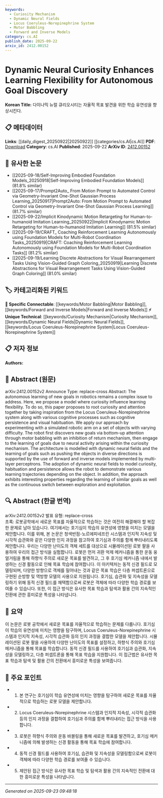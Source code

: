```yaml
---
keywords:
  - Curiosity Mechanism
  - Dynamic Neural Fields
  - Locus Coeruleus-Norepinephrine System
  - Motor Babbling
  - Forward and Inverse Models
category: cs.AI
publish_date: 2025-09-22
arxiv_id: 2412.00152
---
```


<!-- KEYWORD_LINKING_METADATA:
{
  "processed_timestamp": "2025-09-23T09:48:18.845027",
  "vocabulary_version": "1.0",
  "selected_keywords": [
    "Curiosity Mechanism",
    "Dynamic Neural Fields",
    "Locus Coeruleus-Norepinephrine System",
    "Motor Babbling",
    "Forward and Inverse Models"
  ],
  "rejected_keywords": [],
  "similarity_scores": {
    "Curiosity Mechanism": 0.78,
    "Dynamic Neural Fields": 0.82,
    "Locus Coeruleus-Norepinephrine System": 0.77,
    "Motor Babbling": 0.75,
    "Forward and Inverse Models": 0.8
  },
  "extraction_method": "AI_prompt_based",
  "budget_applied": true,
  "candidates_json": {
    "candidates": [
      {
        "surface": "curiosity mechanism",
        "canonical": "Curiosity Mechanism",
        "aliases": [
          "curiosity-driven learning"
        ],
        "category": "unique_technical",
        "rationale": "Curiosity mechanisms are crucial for autonomous learning and goal discovery, aligning with the paper's focus on dynamic neural fields.",
        "novelty_score": 0.75,
        "connectivity_score": 0.68,
        "specificity_score": 0.82,
        "link_intent_score": 0.78
      },
      {
        "surface": "dynamic neural fields",
        "canonical": "Dynamic Neural Fields",
        "aliases": [
          "neural field dynamics"
        ],
        "category": "unique_technical",
        "rationale": "Dynamic neural fields are central to the paper's approach, offering a novel method for modeling curiosity and learning flexibility.",
        "novelty_score": 0.8,
        "connectivity_score": 0.72,
        "specificity_score": 0.85,
        "link_intent_score": 0.82
      },
      {
        "surface": "Locus Coeruleus-Norepinephrine system",
        "canonical": "Locus Coeruleus-Norepinephrine System",
        "aliases": [
          "LC-NE system"
        ],
        "category": "unique_technical",
        "rationale": "This system is a biological inspiration for the model, linking neuroscience with robotics.",
        "novelty_score": 0.78,
        "connectivity_score": 0.65,
        "specificity_score": 0.88,
        "link_intent_score": 0.77
      },
      {
        "surface": "motor babbling",
        "canonical": "Motor Babbling",
        "aliases": [
          "motor exploration"
        ],
        "category": "specific_connectable",
        "rationale": "Motor babbling is a key process in autonomous goal discovery, facilitating exploration in robotics.",
        "novelty_score": 0.65,
        "connectivity_score": 0.79,
        "specificity_score": 0.7,
        "link_intent_score": 0.75
      },
      {
        "surface": "forward and inverse models",
        "canonical": "Forward and Inverse Models",
        "aliases": [
          "predictive models"
        ],
        "category": "specific_connectable",
        "rationale": "These models are essential for learning and predicting actions in robotics, enhancing connectivity with existing machine learning concepts.",
        "novelty_score": 0.6,
        "connectivity_score": 0.83,
        "specificity_score": 0.76,
        "link_intent_score": 0.8
      }
    ],
    "ban_list_suggestions": [
      "autonomous learning",
      "goal discovery",
      "robotic arm"
    ]
  },
  "decisions": [
    {
      "candidate_surface": "curiosity mechanism",
      "resolved_canonical": "Curiosity Mechanism",
      "decision": "linked",
      "scores": {
        "novelty": 0.75,
        "connectivity": 0.68,
        "specificity": 0.82,
        "link_intent": 0.78
      }
    },
    {
      "candidate_surface": "dynamic neural fields",
      "resolved_canonical": "Dynamic Neural Fields",
      "decision": "linked",
      "scores": {
        "novelty": 0.8,
        "connectivity": 0.72,
        "specificity": 0.85,
        "link_intent": 0.82
      }
    },
    {
      "candidate_surface": "Locus Coeruleus-Norepinephrine system",
      "resolved_canonical": "Locus Coeruleus-Norepinephrine System",
      "decision": "linked",
      "scores": {
        "novelty": 0.78,
        "connectivity": 0.65,
        "specificity": 0.88,
        "link_intent": 0.77
      }
    },
    {
      "candidate_surface": "motor babbling",
      "resolved_canonical": "Motor Babbling",
      "decision": "linked",
      "scores": {
        "novelty": 0.65,
        "connectivity": 0.79,
        "specificity": 0.7,
        "link_intent": 0.75
      }
    },
    {
      "candidate_surface": "forward and inverse models",
      "resolved_canonical": "Forward and Inverse Models",
      "decision": "linked",
      "scores": {
        "novelty": 0.6,
        "connectivity": 0.83,
        "specificity": 0.76,
        "link_intent": 0.8
      }
    }
  ]
}
-->

# Dynamic Neural Curiosity Enhances Learning Flexibility for Autonomous Goal Discovery

**Korean Title:** 다이나믹 뉴럴 큐리오시티는 자율적 목표 발견을 위한 학습 유연성을 향상시킨다.

## 📋 메타데이터

**Links**: [[daily_digest_20250922|20250922]] [[categories/cs.AI|cs.AI]]
**PDF**: [Download](https://arxiv.org/pdf/2412.00152.pdf)
**Category**: cs.AI
**Published**: 2025-09-22
**ArXiv ID**: [2412.00152](https://arxiv.org/abs/2412.00152)

## 🔗 유사한 논문
- [[2025-09-18/Self-Improving Embodied Foundation Models_20250918|Self-Improving Embodied Foundation Models]] (81.8% similar)
- [[2025-09-17/Prompt2Auto_ From Motion Prompt to Automated Control via Geometry-Invariant One-Shot Gaussian Process Learning_20250917|Prompt2Auto: From Motion Prompt to Automated Control via Geometry-Invariant One-Shot Gaussian Process Learning]] (81.7% similar)
- [[2025-09-22/Implicit Kinodynamic Motion Retargeting for Human-to-humanoid Imitation Learning_20250922|Implicit Kinodynamic Motion Retargeting for Human-to-humanoid Imitation Learning]] (81.5% similar)
- [[2025-09-19/CRAFT_ Coaching Reinforcement Learning Autonomously using Foundation Models for Multi-Robot Coordination Tasks_20250919|CRAFT: Coaching Reinforcement Learning Autonomously using Foundation Models for Multi-Robot Coordination Tasks]] (81.2% similar)
- [[2025-09-19/Learning Discrete Abstractions for Visual Rearrangement Tasks Using Vision-Guided Graph Coloring_20250919|Learning Discrete Abstractions for Visual Rearrangement Tasks Using Vision-Guided Graph Coloring]] (81.0% similar)

## 🏷️ 카테고리화된 키워드
**🔗 Specific Connectable**: [[keywords/Motor Babbling|Motor Babbling]], [[keywords/Forward and Inverse Models|Forward and Inverse Models]]
**⚡ Unique Technical**: [[keywords/Curiosity Mechanism|Curiosity Mechanism]], [[keywords/Dynamic Neural Fields|Dynamic Neural Fields]], [[keywords/Locus Coeruleus-Norepinephrine System|Locus Coeruleus-Norepinephrine System]]

## 📋 저자 정보

**Authors:** 

## 📄 Abstract (원문)

arXiv:2412.00152v2 Announce Type: replace-cross 
Abstract: The autonomous learning of new goals in robotics remains a complex issue to address. Here, we propose a model where curiosity influence learning flexibility. To do so, this paper proposes to root curiosity and attention together by taking inspiration from the Locus Coeruleus-Norepinephrine system along with various cognitive processes such as cognitive persistence and visual habituation. We apply our approach by experimenting with a simulated robotic arm on a set of objects with varying difficulty. The robot first discovers new goals via bottom-up attention through motor babbling with an inhibition of return mechanism, then engage to the learning of goals due to neural activity arising within the curiosity mechanism. The architecture is modelled with dynamic neural fields and the learning of goals such as pushing the objects in diverse directions is supported by the use of forward and inverse models implemented by multi-layer perceptrons. The adoption of dynamic neural fields to model curiosity, habituation and persistence allows the robot to demonstrate various learning trajectories depending on the object. In addition, the approach exhibits interesting properties regarding the learning of similar goals as well as the continuous switch between exploration and exploitation.

## 🔍 Abstract (한글 번역)

arXiv:2412.00152v2 발표 유형: replace-cross  
초록: 로봇공학에서 새로운 목표를 자율적으로 학습하는 것은 여전히 해결해야 할 복잡한 문제로 남아 있습니다. 여기에서는 호기심이 학습의 유연성에 영향을 미치는 모델을 제안합니다. 이를 위해, 본 논문은 청색반점-노르에피네프린 시스템과 인지적 지속성 및 시각적 습관화와 같은 다양한 인지 과정을 참고하여 호기심과 주의를 함께 뿌리내리도록 제안합니다. 우리는 다양한 난이도의 객체 세트를 대상으로 시뮬레이션된 로봇 팔을 사용하여 우리의 접근 방식을 실험합니다. 로봇은 먼저 귀환 억제 메커니즘을 통한 운동 웅얼거림을 통해 하향식 주의로 새로운 목표를 발견하고, 그 후 호기심 메커니즘 내에서 발생하는 신경 활동으로 인해 목표 학습에 참여합니다. 이 아키텍처는 동적 신경 필드로 모델링되며, 다양한 방향으로 객체를 밀어내는 것과 같은 목표 학습은 다층 퍼셉트론으로 구현된 순방향 및 역방향 모델의 사용으로 지원됩니다. 호기심, 습관화 및 지속성을 모델링하기 위해 동적 신경 필드를 채택함으로써 로봇은 객체에 따라 다양한 학습 경로를 보여줄 수 있습니다. 또한, 이 접근 방식은 유사한 목표 학습과 탐색과 활용 간의 지속적인 전환에 관한 흥미로운 특성을 나타냅니다.

## 📝 요약

이 논문은 로봇 공학에서 새로운 목표를 자율적으로 학습하는 문제를 다룹니다. 호기심이 학습의 유연성에 미치는 영향을 탐구하며, Locus Coeruleus-Norepinephrine 시스템과 인지적 지속성, 시각적 습관화 등의 인지 과정을 결합한 모델을 제안합니다. 시뮬레이션된 로봇 팔을 사용하여 다양한 난이도의 목표를 설정하고, 하향식 주의와 호기심 메커니즘을 통해 목표를 학습합니다. 동적 신경 필드를 사용하여 호기심과 습관화, 지속성을 모델링하고, 다층 퍼셉트론을 통해 목표 학습을 지원합니다. 이 접근법은 유사한 목표 학습과 탐색 및 활용 간의 전환에서 흥미로운 특성을 보여줍니다.

## 🎯 주요 포인트

- 1. 본 연구는 호기심이 학습 유연성에 미치는 영향을 탐구하여 새로운 목표를 자율적으로 학습하는 로봇 모델을 제안합니다.
- 2. Locus Coeruleus-Norepinephrine 시스템과 인지적 지속성, 시각적 습관화 등의 인지 과정을 결합하여 호기심과 주의를 함께 뿌리내리는 접근 방식을 사용합니다.
- 3. 로봇은 하향식 주의와 운동 바블링을 통해 새로운 목표를 발견하고, 호기심 메커니즘에 의해 발생하는 신경 활동을 통해 목표 학습에 참여합니다.
- 4. 동적 신경 필드를 사용하여 호기심, 습관화 및 지속성을 모델링함으로써 로봇이 객체에 따라 다양한 학습 경로를 보여줄 수 있습니다.
- 5. 제안된 접근 방식은 유사한 목표 학습 및 탐색과 활용 간의 지속적인 전환에 대한 흥미로운 특성을 나타냅니다.


---

*Generated on 2025-09-23 09:48:18*